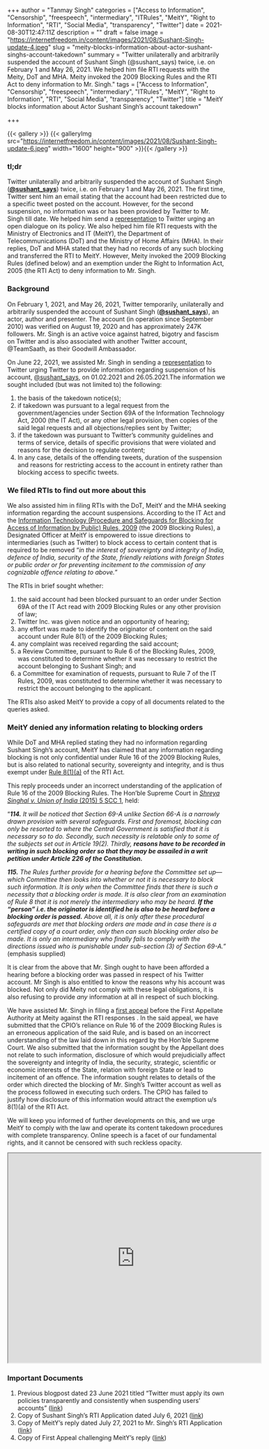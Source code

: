 +++
author = "Tanmay Singh"
categories = ["Access to Information", "Censorship", "freespeech", "intermediary", "ITRules", "MeitY", "Right to Information", "RTI", "Social Media", "transparency", "Twitter"]
date = 2021-08-30T12:47:11Z
description = ""
draft = false
image = "https://internetfreedom.in/content/images/2021/08/Sushant-Singh-update-4.jpeg"
slug = "meity-blocks-information-about-actor-sushant-singhs-account-takedown"
summary = "Twitter unilaterally and arbitrarily suspended the account of Sushant Singh (@sushant_says) twice, i.e. on February 1 and May 26, 2021. We helped him file RTI requests with the Meity, DoT and MHA. Meity invoked the 2009 Blocking Rules and the RTI Act to deny information to Mr. Singh."
tags = ["Access to Information", "Censorship", "freespeech", "intermediary", "ITRules", "MeitY", "Right to Information", "RTI", "Social Media", "transparency", "Twitter"]
title = "MeitY blocks information about Actor Sushant Singh’s account takedown"

+++


{{< gallery >}}
{{< galleryImg  src="https://internetfreedom.in/content/images/2021/08/Sushant-Singh-update-6.jpeg" width="1600" height="900" >}}{{< /gallery >}}

>>>> <form><script src="https://checkout.razorpay.com/v1/payment-button.js" data-payment_button_id="pl_HLkgeWGQLMuddp" async> </script> </form>



### **tl;dr**

Twitter unilaterally and arbitrarily suspended the account of Sushant Singh ([**@sushant_says**](https://twitter.com/sushant_says)) twice, i.e. on February 1 and May 26, 2021. The first time, Twitter sent him an email stating that the account had been restricted due to a specific tweet posted on the account. However, for the second suspension, no information was or has been provided by Twitter to Mr. Singh till date. We helped him send a [representation](https://internetfreedom.in/twitter-must-apply-its-own-policies-transparently-and-consistently-when-suspending-users-accounts/) to Twitter urging an open dialogue on its policy. We also helped him file RTI requests with the Ministry of Electronics and IT (MeitY), the Department of Telecommunications (DoT) and the Ministry of Home Affairs (MHA). In their replies, DoT and MHA stated that they had no records of any such blocking and transferred the RTI to MeitY. However, Meity invoked the 2009 Blocking Rules (defined below) and an exemption under the Right to Information Act, 2005 (the RTI Act) to deny information to Mr. Singh.



### **Background**

On February 1, 2021, and May 26, 2021, Twitter temporarily, unilaterally and arbitrarily suspended the account of Sushant Singh ([**@sushant_says**](https://twitter.com/sushant_says)), an actor, author and presenter. The account (in operation since September 2010) was verified on August 19, 2020 and has approximately 247K followers. Mr. Singh is an active voice against hatred, bigotry and fascism on Twitter and is also associated with another Twitter account, @TeamSaath, as their Goodwill Ambassador.

On June 22, 2021, we assisted Mr. Singh in sending a [representation](https://internetfreedom.in/twitter-must-apply-its-own-policies-transparently-and-consistently-when-suspending-users-accounts/) to Twitter urging Twitter to provide information regarding suspension of his account, [@sushant_says](https://twitter.com/sushant_says), on 01.02.2021 and 26.05.2021.The information we sought included (but was not limited to) the following:

1. the basis of the takedown notice(s);
2. if takedown was pursuant to a legal request from the government/agencies under Section 69A of the Information Technology Act, 2000 (the IT Act), or any other legal provision, then copies of the said legal requests and all objections/replies sent by Twitter;
3. if the takedown was pursuant to Twitter’s community guidelines and terms of service, details of specific provisions that were violated and reasons for the decision to regulate content;
4. In any case, details of the offending tweets, duration of the suspension and reasons for restricting access to the account in entirety rather than blocking access to specific tweets.



### **We filed RTIs to find out more about this**

We also assisted him in filing RTIs with the DoT, MeitY and the MHA seeking information regarding the account suspensions. According to the IT Act and the [Information Technology (Procedure and Safeguards for Blocking for Access of Information by Public) Rules, 2009](https://www.meity.gov.in/writereaddata/files/Information%20Technology%20%28%20Procedure%20and%20safeguards%20for%20blocking%20for%20access%20of%20information%20by%20public%29%20Rules%2C%202009.pdf) (the 2009 Blocking Rules), a Designated Officer at MeitY is empowered to issue directions to intermediaries (such as Twitter) to block access to certain content that is required to be removed “_in the interest of sovereignty and integrity of India, defence of India, security of the State, friendly relations with foreign States or public order or for preventing incitement to the commission of any cognizable offence relating to above._”

The RTIs in brief sought whether:

1. the said account had been blocked pursuant to an order under Section 69A of the IT Act read with 2009 Blocking Rules or any other provision of law;
2. Twitter Inc. was given notice and an opportunity of hearing;
3. any effort was made to identify the originator of content on the said account under Rule 8(1) of the 2009 Blocking Rules;
4. any complaint was received regarding the said account;
5. a Review Committee, pursuant to Rule 6 of the Blocking Rules, 2009, was constituted to determine whether it was necessary to restrict the account belonging to Sushant Singh; and
6. a Committee for examination of requests, pursuant to Rule 7 of the IT Rules, 2009, was constituted to determine whether it was necessary to restrict the account belonging to the applicant.

The RTIs also asked MeitY to provide a copy of all documents related to the queries asked.



### MeitY denied any information relating to blocking orders

While DoT and MHA replied stating they had no information regarding Sushant Singh’s account, MeitY has claimed that any information regarding blocking is not only confidential under Rule 16 of the 2009 Blocking Rules, but is  also related to national security, sovereignty and integrity, and is thus exempt under [Rule 8(1)(a)](https://indiankanoon.org/doc/1001313/) of the RTI Act.

This reply proceeds under an incorrect understanding of the application of Rule 16 of the 2009 Blocking Rules. The Hon’ble Supreme Court in [_Shreya Singhal v. Union of India_ (2015) 5 SCC 1](https://indiankanoon.org/doc/110813550/), held:

“_**114.** It will be noticed that Section 69-A unlike Section 66-A is a narrowly drawn provision with several safeguards. First and foremost, blocking can only be resorted to where the Central Government is satisfied that it is necessary so to do. Secondly, such necessity is relatable only to some of the subjects set out in Article 19(2). Thirdly, **reasons have to be recorded in writing in such blocking order so that they may be assailed in a writ petition under Article 226 of the Constitution.**_

_**115.** The Rules further provide for a hearing before the Committee set up—which Committee then looks into whether or not it is necessary to block such information. It is only when the Committee finds that there is such a necessity that a blocking order is made. It is also clear from an examination of Rule 8 that it is not merely the intermediary who may be heard. **If the “person” i.e. the originator is identified he is also to be heard before a blocking order is passed.** Above all, it is only after these procedural safeguards are met that blocking orders are made and in case there is a certified copy of a court order, only then can such blocking order also be made. It is only an intermediary who finally fails to comply with the directions issued who is punishable under sub-section (3) of Section 69-A.”_ (emphasis supplied)

It is clear from the above that Mr. Singh ought to have been afforded a hearing before a blocking order was passed in respect of his Twitter account. Mr Singh is also entitled to know the reasons why his account was blocked. Not only did Meity not comply with these legal obligations, it is also refusing to provide _any_ information at all in respect of such blocking.

We have assisted Mr. Singh in filing a [first appeal](https://drive.google.com/file/d/17OtirHBd5yI1qKUsdrOo8NbWM5Ym1Aag/view) before the First Appellate Authority at Meity against the RTI responses . In the said appeal, we have submitted that the CPIO’s reliance on Rule 16 of the 2009 Blocking Rules is an erroneous application of the said Rule, and is based on an incorrect understanding of the law laid down in this regard by the Hon’ble Supreme Court. We also submitted that the information sought by the Appellant does not relate to such information, disclosure of which would prejudicially affect the sovereignty and integrity of India, the security, strategic, scientific or economic interests of the State, relation with foreign State or lead to incitement of an offence. The information sought relates to details of the order which directed the blocking of Mr. Singh’s  Twitter account as well as the process followed in executing such orders. The CPIO has failed to justify how disclosure of this information would attract the exemption u/s 8(1)(a) of the RTI Act.

We will keep you informed of further developments on this, and we urge MeitY to comply with the law and operate its content takedown procedures with complete transparency. Online speech is a facet of our fundamental rights, and it cannot be censored with such reckless opacity.

<iframe src="https://drive.google.com/file/d/1eDDXQvfnjMUIe49d_6XGctpds_P1cE2Z/preview" width="580" height="480"></iframe>

### Important Documents

1. Previous blogpost dated 23 June 2021 titled “Twitter must apply its own policies transparently and consistently when suspending users’ accounts” ([link](https://internetfreedom.in/twitter-must-apply-its-own-policies-transparently-and-consistently-when-suspending-users-accounts/))
2. Copy of Sushant Singh’s RTI Application dated July 6, 2021 ([link](https://drive.google.com/file/d/1Ip1hs4BMHzFRqh9eHmoyz5Q_fQKYz74G/view?usp=sharing))
3. Copy of MeitY’s reply dated July 27, 2021 to Mr. Singh’s RTI Application ([link](https://drive.google.com/file/d/1_F1NM3lShOOwqjlEUFmK30v1h4U5JcRC/view))
4. Copy of First Appeal challenging MeitY’s reply ([link](https://drive.google.com/file/d/17OtirHBd5yI1qKUsdrOo8NbWM5Ym1Aag/view))

> > > <form><script src="https://cdn.razorpay.com/static/widget/subscription-button.js" data-subscription_button_id="pl_HLk5qU1K35hmPH" data-button_theme="brand-color" async> </script> </form>





